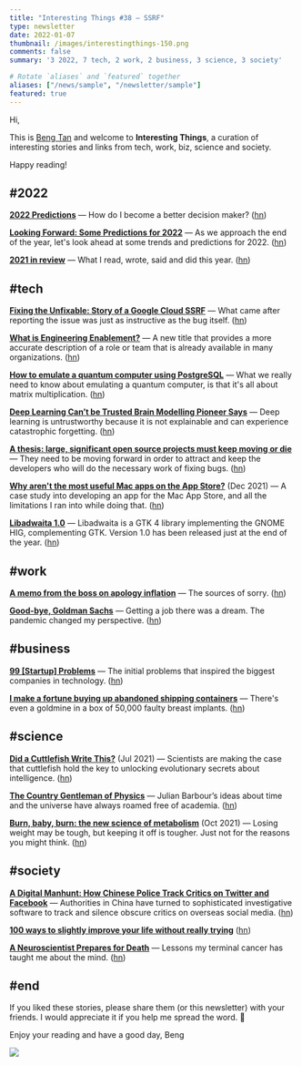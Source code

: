 ```yaml
---
title: "Interesting Things #38 — SSRF"
type: newsletter
date: 2022-01-07
thumbnail: /images/interestingthings-150.png
comments: false
summary: '3 2022, 7 tech, 2 work, 2 business, 3 science, 3 society'

# Rotate `aliases` and `featured` together
aliases: ["/news/sample", "/newsletter/sample"]
featured: true
---
```


Hi,

This is [Beng Tan](https://bengtan.com/about/) and welcome to **Interesting Things**, a curation of interesting stories and links from tech, work, biz, science and society.

Happy reading!


## #2022

**[2022 Predictions](https://matt-rickard.com/2022-predictions/?utm_source=bengtan.com/interesting-things/038)** — How do I become a better decision maker? ([hn](https://news.ycombinator.com/item?id=29760026))

**[Looking Forward: Some Predictions for 2022](https://blog.cloudflare.com/predictions-for-2022/?utm_source=bengtan.com/interesting-things/038)** — As we approach the end of the year, let's look ahead at some trends and predictions for 2022. ([hn](https://news.ycombinator.com/item?id=29755736))

**[2021 in review](https://rootsofprogress.org/2021-in-review?utm_source=bengtan.com/interesting-things/038)** — What I read, wrote, said and did this year. ([hn](https://news.ycombinator.com/item?id=29756357))


## #tech

**[Fixing the Unfixable: Story of a Google Cloud SSRF](https://bugs.xdavidhu.me/google/2021/12/31/fixing-the-unfixable-story-of-a-google-cloud-ssrf/?utm_source=bengtan.com/interesting-things/038)** — What came after reporting the issue was just as instructive as the bug itself. ([hn](https://news.ycombinator.com/item?id=29758450))

**[What is Engineering Enablement?](https://medium.com/bigpanda-engineering/what-is-engineering-enablement-b5293a5838ce?utm_source=bengtan.com/interesting-things/038)** — A new title that provides a more accurate description of a role or team that is already available in many organizations. ([hn](https://news.ycombinator.com/item?id=29751143))

**[How to emulate a quantum computer using PostgreSQL](https://explainextended.com/2021/12/31/happy-new-year-13/?utm_source=bengtan.com/interesting-things/038)** —  What we really need to know about emulating a quantum computer, is that it's all about matrix multiplication. ([hn](https://news.ycombinator.com/item?id=29758289))

**[Deep Learning Can’t be Trusted Brain Modelling Pioneer Says](https://spectrum.ieee.org/deep-learning-cant-be-trusted?utm_source=bengtan.com/interesting-things/038)** — Deep learning is untrustworthy because it is not explainable and can experience catastrophic forgetting. ([hn](https://news.ycombinator.com/item?id=29761156))

**[A thesis: large, significant open source projects must keep moving or die](https://utcc.utoronto.ca/~cks/space/blog/tech/LargeOpenSourceMovingOrDead?utm_source=bengtan.com/interesting-things/038)** — They need to be moving forward in order to attract and keep the developers who will do the necessary work of fixing bugs. ([hn](https://news.ycombinator.com/item?id=29748105))

**[Why aren't the most useful Mac apps on the App Store?](https://alinpanaitiu.com/blog/apps-outside-app-store/?utm_source=bengtan.com/interesting-things/038)** (Dec 2021) — A case study into developing an app for the Mac App Store, and all the limitations I ran into while doing that. ([hn](https://news.ycombinator.com/item?id=29749045))

**[Libadwaita 1.0](https://blogs.gnome.org/alexm/2021/12/31/libadwaita-1-0/?utm_source=bengtan.com/interesting-things/038)** — Libadwaita is a GTK 4 library implementing the GNOME HIG, complementing GTK. Version 1.0 has been released just at the end of the year. ([hn](https://news.ycombinator.com/item?id=29748614))


## #work

**[A memo from the boss on apology inflation](https://archive.fo/zAPGx?utm_source=bengtan.com/interesting-things/038)** — The sources of sorry. ([hn](https://news.ycombinator.com/item?id=29775966))

**[Good-bye, Goldman Sachs](https://nymag.com/intelligencer/2021/12/good-bye-goldman-sachs.html?utm_source=bengtan.com/interesting-things/038)** — Getting a job there was a dream. The pandemic changed my perspective. ([hn](https://news.ycombinator.com/item?id=29753319))


## #business

**[99 [Startup] Problems](https://www.opinionx.co/99-problems)** — The initial problems that inspired the biggest companies in technology. ([hn](https://news.ycombinator.com/item?id=29752742))

**[I make a fortune buying up abandoned shipping containers](https://www.telegraph.co.uk/money/consumer-affairs/make-millions-buying-abandoned-shipping-containers-selling-contents/?utm_source=bengtan.com/interesting-things/038)** —  There's even a goldmine in a box of 50,000 faulty breast implants. ([hn](https://news.ycombinator.com/item?id=29750285))


## #science

**[Did a Cuttlefish Write This?](https://archive.is/HblPy?utm_source=bengtan.com/interesting-things/038)** (Jul 2021) — Scientists are making the case that cuttlefish hold the key to unlocking evolutionary secrets about intelligence. ([hn](https://news.ycombinator.com/item?id=29761422))

**[The Country Gentleman of Physics](https://nautil.us/issue/111/spotlight/the-country-gentleman-of-physics?utm_source=bengtan.com/interesting-things/038)** —  Julian Barbour’s ideas about time and the universe have always roamed free of academia. ([hn](https://news.ycombinator.com/item?id=29758767))

**[Burn, baby, burn: the new science of metabolism](https://www.theguardian.com/science/2021/oct/30/burn-baby-burn-the-new-science-of-metabolism?utm_source=bengtan.com/interesting-things/038)** (Oct 2021) — Losing weight may be tough, but keeping it off is tougher. Just not for the reasons you might think. ([hn](https://news.ycombinator.com/item?id=29758464))


## #society

**[A Digital Manhunt: How Chinese Police Track Critics on Twitter and Facebook](https://www.nytimes.com/2021/12/31/business/china-internet-police-twitter.html?utm_source=bengtan.com/interesting-things/038)** — Authorities in China have turned to sophisticated investigative software to track and silence obscure critics on overseas social media. ([hn](https://news.ycombinator.com/item?id=29753037))

**[100 ways to slightly improve your life without really trying](https://www.theguardian.com/lifeandstyle/2022/jan/01/marginal-gains-100-ways-to-improve-your-life-without-really-trying?utm_source=bengtan.com/interesting-things/038)** ([hn](https://news.ycombinator.com/item?id=29757891))

**[A Neuroscientist Prepares for Death](https://archive.fo/H5Edh?utm_source=bengtan.com/interesting-things/038)** — Lessons my terminal cancer has taught me about the mind. ([hn](https://news.ycombinator.com/item?id=29752039))


## #end

If you liked these stories, please share them (or this newsletter) with your friends. I would appreciate it if you help me spread the word. 🙏

Enjoy your reading and have a good day,
Beng

![](https://bengtan.com/images/portrait-40.png)

